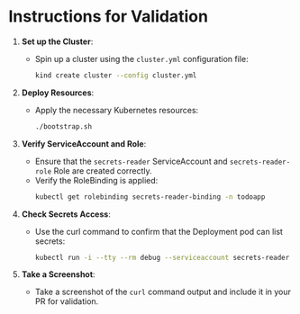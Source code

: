 # Instructions for Validation

1. **Set up the Cluster**:
   - Spin up a cluster using the `cluster.yml` configuration file:
     ```bash
     kind create cluster --config cluster.yml
     ```

2. **Deploy Resources**:
   - Apply the necessary Kubernetes resources:
     ```bash
     ./bootstrap.sh
     ```

3. **Verify ServiceAccount and Role**:
   - Ensure that the `secrets-reader` ServiceAccount and `secrets-reader-role` Role are created correctly.
   - Verify the RoleBinding is applied:
     ```bash
     kubectl get rolebinding secrets-reader-binding -n todoapp
     ```

4. **Check Secrets Access**:
   - Use the curl command to confirm that the Deployment pod can list secrets:
     ```bash
     kubectl run -i --tty --rm debug --serviceaccount secrets-reader --image=busybox --namespace todoapp -- curl -s localhost:8080/api/secrets
     ```

5. **Take a Screenshot**:
   - Take a screenshot of the `curl` command output and include it in your PR for validation.
